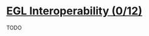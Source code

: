 # [EGL Interoperability (0/12)](https://docs.nvidia.com/cuda/archive/11.3.0/cuda-runtime-api/group__CUDART__EGL.html#group__CUDART__EGL)

TODO
